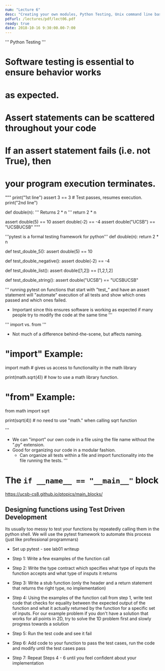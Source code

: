```yaml
---
num: "Lecture 6"
desc: "Creating your own modules, Python Testing, Unix command line basics"
pdfurl: /lectures/pdf/lect06.pdf
ready: true
date: 2018-10-16 9:30:00.00-7:00
---
```



''' Python Testing '''

# Software testing is essential to ensure behavior works
# as expected.

# Assert statements can be scattered throughout your code
# If an assert statement fails (i.e. not True), then
# your program execution terminates.

"""
print("1st line")
assert 3 == 3 # Test passes, resumes execution.
print("2nd line")

def double(n):
    ''' Returns 2 * n '''
    return 2 * n

assert double(5) == 10
assert double(-2) == -4
assert double("UCSB") == "UCSBUCSB"
"""

'''pytest is a formal testing framework for python'''
def double(n):
    return 2 * n

def test_double_5():
    assert double(5) == 10

def test_double_negative():
    assert double(-2) == -4

def test_double_list():
    assert double([1,2]) == [1,2,1,2]

def test_double_string():
    assert double("UCSB") == "UCSBUCSB"

''' running pytest on functions that start with "test_" and have
an assert statement will "automate" execution of all tests and
show which ones passed and which ones failed.

- Important since this ensures software is working as expected if
many people try to modify the code at the same time
'''

''' import vs. from '''
- Not much of a difference behind-the-scene, but affects naming.

# "import" Example:
import math # gives us access to functionality in the math library

print(math.sqrt(4)) # how to use a math library function.

# "from" Example:
from math import sqrt

print(sqrt(4)) # no need to use "math." when calling sqrt function

'''
- We can "import" our own code in a file using the file name without
the ".py" extension.
- Good for organizing our code in a modular fashion.
	- Can organize all tests within a file and import functionality
	into the file running the tests.
'''

# The `if __name__ == "__main__"` block
<https://ucsb-cs8.github.io/ptopics/main_blocks/>

## Designing functions using Test Driven Development

Its usually too messy to test your functions by repeatedly calling them in the python shell. We will use the pytest framework to automate this process (just like professional programmars)
* Set up pytest - see lab01 writeup

* Step 1: Write a few examples of the function call
* Step 2: Write the type contract which specifies what type of inputs the function accepts and what type of insputs it returns
* Step 3: Write a stub function (only the header and a return statement that returns the right type, no implementation)
* Step 4: Using the examples of the function call from step 1, write test code that checks for equality between the expected output of the function and what it actually returned by the function for a specific set of inputs. For our example problem if you don't have a solution that works for all points in 2D, try to solve the 1D problem first and slowly progress towards a solution
* Step 5: Run the test code and see it fail
* Step 6: Add code to your function to pass the test cases, run the code and modify until the test cases pass
* Step 7: Repeat Steps 4 - 6 until you feel confident about your implementation

```